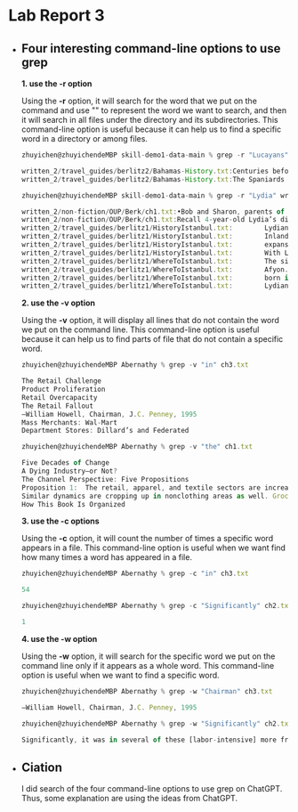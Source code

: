 # Lab Report 3

* ## Four interesting command-line options to use grep
    
    **1. use the -r option**
    
    Using the **-r** option, it will search for the word that we put on the command and use "" to represent the word we want to search, and then it will search in  all files under the directory and its subdirectories. This command-line option is useful because it can help us to find a specific word in a directory or among files.
    
    ```js
    zhuyichen@zhuyichendeMBP skill-demo1-data-main % grep -r "Lucayans" written_2        
    
    written_2/travel_guides/berlitz2/Bahamas-History.txt:Centuries before the arrival of Columbus, a peaceful Amerindian people who called themselves the Luccucairi had settled in the Bahamas. Originally from South America, they had traveled up through the Caribbean islands, surviving by cultivating modest crops and from what they caught from sea and shore. Nothing in the experience of these gentle people could have prepared them for the arrival of the Pinta, the Niña, and the Santa Maria at San Salvador on 12 October 1492. Columbus believed that he had reached the East Indies and mistakenly called these people Indians. We know them today as the Lucayans. Columbus claimed the island and others in the Bahamas for his royal Spanish patrons, but not finding the gold and other riches he was seeking, he stayed for only two weeks before sailing towards Cuba.
    written_2/travel_guides/berlitz2/Bahamas-History.txt:The Spaniards never bothered to settle in the Bahamas, but the number of shipwrecks attest that their galleons frequently passed through the archipelago en route to and from the Caribbean, Florida, Bermuda, and their home ports. On Eleuthera the explorers dug a fresh-water well — at a spot now known as “Spanish Wells” — which was used to replenish the supplies of water on their ships before they began the long journey back to Europe with their cargoes of South American gold. As for the Lucayans, within 25 years all of them, perhaps some 30,000 people, were removed from the Bahamas to work — and die — in Spanish gold mines and on farms and pearl fisheries on Hispaniola (Haiti), Cuba, and elsewhere in the Caribbean.

    ```
    
    ```js
    zhuyichen@zhuyichendeMBP skill-demo1-data-main % grep -r "Lydia" written_2
    
    written_2/non-fiction/OUP/Berk/ch1.txt:•Bob and Sharon, parents of a 4-year-old: Our daughter, Lydia, could recite her ABCs and count from 1 to 20 by age 2 1/2. When we looked for a preschool, many programs appeared to do little more than let children play, so we chose one with lots of emphasis on academics. To me, Lydia’s preschool seems like great preparation for kindergarten and ﬁrst grade, but each morning, Lydia hates to go. Why is Lydia, who’s always been an upbeat, curious child, so unhappy?
    written_2/non-fiction/OUP/Berk/ch1.txt:Recall 4-year-old Lydia’s dislike of her academic preschool, described at the beginning of this chapter. Lydia’s negative reaction is certainly consistent with research ﬁndings. The behaviorist presumption that development can be mechanically engineered by social input, guaranteeing brighter, socially more mature children, is not borne out by the evidence.
    written_2/travel_guides/berlitz1/HistoryIstanbul.txt:        Lydians and Persians
    written_2/travel_guides/berlitz1/HistoryIstanbul.txt:        Inland from Ionia lived the wealthy and powerful Lydians,
    written_2/travel_guides/berlitz1/HistoryIstanbul.txt:        expansionism brought the bulk of Ionia under Lydian rule, but also
    written_2/travel_guides/berlitz1/HistoryIstanbul.txt:        With Lydia defeated, the Greek coastal cities lay open to
    written_2/travel_guides/berlitz1/WhereToIstanbul.txt:        The site of Sardis, the former capital of ancient Lydia,
    written_2/travel_guides/berlitz1/WhereToIstanbul.txt:        Afyon. The Lydians invented coinage, producing the first-ever coins of
    written_2/travel_guides/berlitz1/WhereToIstanbul.txt:        born in S myrna during this period. After the Lydian conquest of the
    written_2/travel_guides/berlitz1/WhereToIstanbul.txt:        Lydians, the Persians, and the Attalid kings of Pergamum, until 133
    ```
    
    **2. use the -v option**
    
    Using the **-v** option, it will display all lines that do not contain the word we put on the command line. This command-line option is useful because it can help us to find parts of file that do not contain a specific word.
    
    ```js
    zhuyichen@zhuyichendeMBP Abernathy % grep -v "in" ch3.txt
    
    The Retail Challenge
    Product Proliferation
    Retail Overcapacity
    The Retail Fallout
    —William Howell, Chairman, J.C. Penney, 1995
    Mass Merchants: Wal-Mart
    Department Stores: Dillard’s and Federated
    ```
    
    ```js
    zhuyichen@zhuyichendeMBP Abernathy % grep -v "the" ch1.txt

    Five Decades of Change
    A Dying Industry—or Not?
    The Channel Perspective: Five Propositions
    Proposition 1:  The retail, apparel, and textile sectors are increasingly linked as a channel through information and distribution relationships.
    Similar dynamics are cropping up in nonclothing areas as well. Grocery stores now stock a profusion of toothbrushes, Home Depot has shelves and shelves     of different light bulbs, and Dell offers custom-configured personal computers. The growing presence of fashion-basic elements in myriad consumer           products means that all retailers and suppliers may find new competitive opportunities using replenishment.
    How This Book Is Organized
    ```
    
    **3. use the -c options**
    
    Using the **-c** option, it will count the number of times a specific word appears in a file. This command-line option is useful when we want find how many times a word has appeared in a file.
    
    ```js
    zhuyichen@zhuyichendeMBP Abernathy % grep -c "in" ch3.txt
    
    54
    ```
    
    ```js
    zhuyichen@zhuyichendeMBP Abernathy % grep -c "Significantly" ch2.txt 
    
    1
    ```
    
    **4. use the -w option**
    
    Using the **-w** option, it will search for the specific word we put on the command line only if it appears as a whole word. This command-line option is useful when we want to find a specific word.
    
    ```js
    zhuyichen@zhuyichendeMBP Abernathy % grep -w "Chairman" ch3.txt
    
    —William Howell, Chairman, J.C. Penney, 1995
    ```
    
    ```js
    zhuyichen@zhuyichendeMBP Abernathy % grep -w "Significantly" ch2.txt
    
    Significantly, it was in several of these [labor-intensive] more fragmented industries—textiles, apparel, furniture, and some food processing—that the mass retailer (the department stores, mail-order houses and chain stores) began to coordinate the flow of goods from manufacturer to consumer. In those industries where substantial economies of scale and scope did not exist in production, high-volume flows through the processes of production and distribution came to be guided—and the resulting cost reductions achieved—by the buying departments of mass retailers, retailers who handled a variety of related products through their facilities.43
    ```
 
 * ## Ciation
    
   I did search of the four command-line options to use grep on ChatGPT. Thus, some explanation are using the ideas from ChatGPT.
